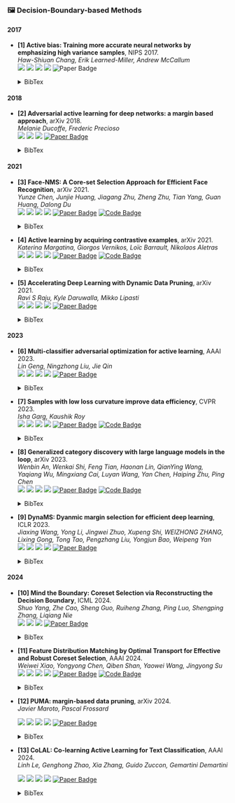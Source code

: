 ### 🖼️ Decision-Boundary-based Methods

#### 2017

- **[1] Active bias: Training more accurate neural networks by emphasizing high variance samples**, NIPS 2017.  
  *Haw-Shiuan Chang, Erik Learned-Miller, Andrew McCallum*   
  ![](https://img.shields.io/badge/Active_bias-blue) ![](https://img.shields.io/badge/Active_Learning-green)  ![](https://img.shields.io/badge/Decision_Boundary-red) ![](https://img.shields.io/badge/Dataset_Pruning-orange)
  <img src="https://img.shields.io/badge/NeurlPS-Paper-%23D2691E" alt="Paper Badge">
  
    <details> <summary>BibTex</summary>
  
    ```bibtex
    @article{chang2017active,
      title={Active bias: Training more accurate neural networks by emphasizing high variance samples},
      author={Chang, Haw-Shiuan and Learned-Miller, Erik and McCallum, Andrew},
      journal={Advances in Neural Information Processing Systems},
      volume={30},
      year={2017}
    }
    ```
  
    </details> 

#### 2018

- **[2] Adversarial active learning for deep networks: a margin based approach**, arXiv 2018.  
  *Melanie Ducoffe, Frederic Precioso*   
  ![](https://img.shields.io/badge/Active_Learning-green)  ![](https://img.shields.io/badge/Decision_Boundary-red) ![](https://img.shields.io/badge/Dataset_Pruning-orange)
  <a href="https://proceedings.neurips.cc/paper_files/paper/2023/file/749252feedd44f7f10d47ec1d674a2f8-Paper-Conference.pdf"><img src="https://img.shields.io/badge/arXiv-Paper-%23D2691E?logo=arXiv" alt="Paper Badge"></a>

    <details> <summary>BibTex</summary>


    ```bibtex
      @article{ducoffe2018adversarial,
        	title={Adversarial active learning for deep networks: a margin based approach},
        	author={Ducoffe, Melanie and Precioso, Frederic},
        	journal={arXiv preprint arXiv:1802.09841},
        	year={2018}
      }
</details> 

#### 2021

- **[3] Face-NMS: A Core-set Selection Approach for Efficient Face Recognition**, arXiv 2021.   
  *Yunze Chen, Junjie Huang, Jiagang Zhu, Zheng Zhu, Tian Yang, Guan Huang, Dalong Du*   
  ![](https://img.shields.io/badge/Face_NMS-blue) ![](https://img.shields.io/badge/Face_Recognition-green)  ![](https://img.shields.io/badge/Decision_Boundary-red) ![](https://img.shields.io/badge/Dataset_Pruning-orange)
  <a href="https://proceedings.neurips.cc/paper_files/paper/2023/file/749252feedd44f7f10d47ec1d674a2f8-Paper-Conference.pdf"><img src="https://img.shields.io/badge/arXiv-Paper-%23D2691E?logo=arXiv" alt="Paper Badge"></a>
  <a href="https://github.com/HuangJunJie2017/Face-NMS"><img src="https://img.shields.io/badge/GitHub-Code-brightgreen?logo=github" alt="Code Badge"></a>

    <details> <summary>BibTex</summary>


    ```bibtex
  @article{chen2021face,
    title={Face-NMS: A Core-set Selection Approach for Efficient Face Recognition},
    author={Chen, Yunze and Huang, Junjie and Zhu, Jiagang and Zhu, Zheng and Yang, Tian and Huang, Guan and Du, Dalong},
    journal={arXiv preprint arXiv:2109.04698},
    year={2021}
  }
    ```

    </details> 

- **[4] Active learning by acquiring contrastive examples**, arXiv 2021.   
  *Katerina Margatina, Giorgos Vernikos, Loïc Barrault, Nikolaos Aletras*   
  ![](https://img.shields.io/badge/CAL-blue) ![](https://img.shields.io/badge/Active_Learning-green)  ![](https://img.shields.io/badge/Decision_Boundary-red) ![](https://img.shields.io/badge/Dataset_Pruning-orange)
  <a href="https://proceedings.neurips.cc/paper_files/paper/2023/file/749252feedd44f7f10d47ec1d674a2f8-Paper-Conference.pdf"><img src="https://img.shields.io/badge/arXiv-Paper-%23D2691E?logo=arXiv" alt="Paper Badge"></a>
  <a href="https://github.com/mourga/contrastive-active-learning"><img src="https://img.shields.io/badge/GitHub-Code-brightgreen?logo=github" alt="Code Badge"></a>

    <details> <summary>BibTex</summary>


    ```bibtex
  @article{margatina2021active,
    title={Active learning by acquiring contrastive examples},
    author={Margatina, Katerina and Vernikos, Giorgos and Barrault, Lo{\"\i}c and Aletras, Nikolaos},
    journal={arXiv preprint arXiv:2109.03764},
    year={2021}
  }
    ```

    </details> 

- **[5] Accelerating Deep Learning with Dynamic Data Pruning**, arXiv 2021.   
  *Ravi S Raju, Kyle Daruwalla, Mikko Lipasti*   
  ![](https://img.shields.io/badge/Sometimes-blue) ![](https://img.shields.io/badge/Image_Classification-green)  ![](https://img.shields.io/badge/Decision_Boundary-red) ![](https://img.shields.io/badge/Dataset_Pruning-orange)
  <a href="https://proceedings.neurips.cc/paper_files/paper/2023/file/749252feedd44f7f10d47ec1d674a2f8-Paper-Conference.pdf"><img src="https://img.shields.io/badge/arXiv-Paper-%23D2691E?logo=arXiv" alt="Paper Badge"></a>

    <details> <summary>BibTex</summary>


    ```bibtex
  @article{raju2021accelerating,
        title={Accelerating Deep Learning with Dynamic Data Pruning}, 
        author={Raju, Ravi S and Daruwalla, Kyle and Lipasti, Mikko},
        journal={arXiv preprint arXiv:2111.12621},
        year={2021}
  }
    ```

    </details> 

#### 2023

- **[6] Multi-classifier adversarial optimization for active learning**, AAAI 2023.  
  *Lin Geng, Ningzhong Liu, Jie Qin*  
  ![](https://img.shields.io/badge/C^3-blue) ![](https://img.shields.io/badge/Active_Learning-green)  ![](https://img.shields.io/badge/Decision_Boundary-red) ![](https://img.shields.io/badge/Dataset_Pruning-orange)
  <a href="https://arxiv.org/pdf/2401.16193"><img src="https://img.shields.io/badge/AAAI-Paper-%23D2691E" alt="Paper Badge"></a>

    <details> <summary>BibTex</summary>


    ```bibtex
  @inproceedings{geng2023multi,
    title={Multi-classifier adversarial optimization for active learning},
    author={Geng, Lin and Liu, Ningzhong and Qin, Jie},
    booktitle={Proceedings of the AAAI Conference on Artificial Intelligence},
    year={2023}
  }
    ```

    </details> 

- **[7] Samples with low loss curvature improve data efficiency**, CVPR 2023.  
  *Isha Garg, Kaushik Roy*  
  ![](https://img.shields.io/badge/SLo_Curves-blue) ![](https://img.shields.io/badge/Image_Classification-green)  ![](https://img.shields.io/badge/Decision_Boundary-red) ![](https://img.shields.io/badge/Dataset_Pruning-orange)
  <a href="https://openaccess.thecvf.com/content_cvpr_2017/poster/739_POSTER.pdf"><img src="https://img.shields.io/badge/CVPR-Paper-%23D2691E" alt="Paper Badge"></a>
  <a href="https://github.com/isha-garg/SLo-Curves"><img src="https://img.shields.io/badge/GitHub-Code-brightgreen?logo=github" alt="Code Badge"></a>

    <details> <summary>BibTex</summary>


    ```bibtex
  @inproceedings{garg2023samples,
    title={Samples with low loss curvature improve data efficiency},
    author={Garg, Isha and Roy, Kaushik},
    booktitle={Proceedings of the IEEE/CVF Conference on Computer Vision and Pattern Recognition},
    year={2023}
  }
    ```

    </details> 

- **[8] Generalized category discovery with large language models in the loop**, arXiv 2023.  
  *Wenbin An, Wenkai Shi, Feng Tian, Haonan Lin, QianYing Wang, Yaqiang Wu, Mingxiang Cai, Luyan Wang, Yan Chen, Haiping Zhu, Ping Chen*  
  ![](https://img.shields.io/badge/LIS-blue) ![](https://img.shields.io/badge/Active_Learning-green)  ![](https://img.shields.io/badge/Decision_Boundary-red) ![](https://img.shields.io/badge/Dataset_Pruning-orange)
  <a href="https://proceedings.neurips.cc/paper_files/paper/2023/file/749252feedd44f7f10d47ec1d674a2f8-Paper-Conference.pdf"><img src="https://img.shields.io/badge/arXiv-Paper-%23D2691E?logo=arXiv" alt="Paper Badge"></a>
  <a href="https://github.com/Lackel/LOOP"><img src="https://img.shields.io/badge/GitHub-Code-brightgreen?logo=github" alt="Code Badge"></a>

    <details> <summary>BibTex</summary>


    ```bibtex
  @article{an2023generalized,
    title={Generalized category discovery with large language models in the loop},
    author={An, Wenbin and Shi, Wenkai and Tian, Feng and Lin, Haonan and Wang, QianYing and Wu, Yaqiang and Cai, Mingxiang and Wang, Luyan and Chen, Yan and Zhu, Haiping and others},
    journal={arXiv preprint arXiv:2312.10897},
    year={2023}
  }
    ```

    </details> 

- **[9] DynaMS: Dyanmic margin selection for efficient deep learning**, ICLR 2023.   
  *Jiaxing Wang, Yong Li, Jingwei Zhuo, Xupeng Shi, WEIZHONG ZHANG, Lixing Gong, Tong Tao, Pengzhang Liu, Yongjun Bao, Weipeng Yan*  
  ![](https://img.shields.io/badge/DynaMS-blue) ![](https://img.shields.io/badge/Image_Classification-green)  ![](https://img.shields.io/badge/Decision_Boundary-red) ![](https://img.shields.io/badge/Dataset_Pruning-orange)
  <a href="https://fanlai.me/assets/papers/coreset-iclr23.pdf"><img src="https://img.shields.io/badge/ICLR-Paper-%23D2691E" alt="Paper Badge"></a>

    <details> <summary>BibTex</summary>


    ```bibtex
  @inproceedings{wang2023dynams,
    title={DynaMS: Dyanmic margin selection for efficient deep learning},
    author={Wang, Jiaxing and Li, Yong and Zhuo, Jingwei and Shi, Xupeng and Zhang, Weizhong and Gong, Lixing and Tao, Tong and Liu, Pengzhang and Bao, Yongjun and Yan, Weipeng},
    booktitle={The Eleventh International Conference on Learning Representations},
    year={2023}
  }
    ```

    </details> 

#### 2024

- **[10] Mind the Boundary: Coreset Selection via Reconstructing the Decision Boundary**, ICML 2024.    
  *Shuo Yang, Zhe Cao, Sheng Guo, Ruiheng Zhang, Ping Luo, Shengping Zhang, Liqiang Nie*  
  ![](https://img.shields.io/badge/Image_Classification-green)  ![](https://img.shields.io/badge/Decision_Boundary-red) ![](https://img.shields.io/badge/Dataset_Pruning-orange)
  <a href="https://fanlai.me/assets/papers/coreset-iclr23.pdf"><img src="https://img.shields.io/badge/ICML-Paper-%23D2691E" alt="Paper Badge"></a>

    <details> <summary>BibTex</summary>


    ```bibtex
  @inproceedings{yang2024mind,
    title={Mind the Boundary: Coreset Selection via Reconstructing the Decision Boundary},
    author={Yang, Shuo and Cao, Zhe and Guo, Sheng and Zhang, Ruiheng and Luo, Ping and Zhang, Shengping and Nie, Liqiang},
    booktitle={Forty-first International Conference on Machine Learning},
    year={2024}
  }
    ```

    </details> 

- **[11] Feature Distribution Matching by Optimal Transport for Effective and Robust Coreset Selection**, AAAI 2024.   
  *Weiwei Xiao, Yongyong Chen, Qiben Shan, Yaowei Wang, Jingyong Su*  
  ![](https://img.shields.io/badge/FDMat-blue) ![](https://img.shields.io/badge/Image_Classification-green)  ![](https://img.shields.io/badge/Decision_Boundary-red) ![](https://img.shields.io/badge/Dataset_Pruning-orange)
  <a href="https://arxiv.org/pdf/2401.16193"><img src="https://img.shields.io/badge/AAAI-Paper-%23D2691E" alt="Paper Badge"></a>
  <a href="https://github.com/successhaha/FDMat"><img src="https://img.shields.io/badge/GitHub-Code-brightgreen?logo=github" alt="Code Badge"></a>

    <details> <summary>BibTex</summary>


    ```bibtex
  @inproceedings{xiao2024feature,
    title={Feature Distribution Matching by Optimal Transport for Effective and Robust Coreset Selection},
    author={Xiao, Weiwei and Chen, Yongyong and Shan, Qiben and Wang, Yaowei and Su, Jingyong},
    booktitle={Proceedings of the AAAI Conference on Artificial Intelligence},
    year={2024}
  }
    ```

    </details> 

- **[12] PUMA: margin-based data pruning**, arXiv 2024.  
  *Javier Maroto, Pascal Frossard*

  ![](https://img.shields.io/badge/PUMA-blue) ![](https://img.shields.io/badge/Image_Classification-green)  ![](https://img.shields.io/badge/Decision_Boundary-red) ![](https://img.shields.io/badge/Dataset_Pruning-orange)
  <a href="https://proceedings.neurips.cc/paper_files/paper/2023/file/749252feedd44f7f10d47ec1d674a2f8-Paper-Conference.pdf"><img src="https://img.shields.io/badge/arXiv-Paper-%23D2691E?logo=arXiv" alt="Paper Badge"></a>

   <details> <summary>BibTex</summary>

  ```
  @article{maroto2024puma,
    title={PUMA: margin-based data pruning},
    author={Maroto, Javier and Frossard, Pascal},
    journal={arXiv preprint arXiv:2405.06298},
    year={2024}
  }
  ```

    </details> 


- **[13] CoLAL: Co-learning Active Learning for Text Classification**, AAAI 2024.  
  *Linh Le, Genghong Zhao, Xia Zhang, Guido Zuccon, Gemartini Demartini*

  ![](https://img.shields.io/badge/CoLAL-blue) ![](https://img.shields.io/badge/Active_Learning-green)  ![](https://img.shields.io/badge/Decision_Boundary-red) ![](https://img.shields.io/badge/Dataset_Pruning-orange)
  <a href="https://arxiv.org/pdf/2401.16193"><img src="https://img.shields.io/badge/AAAI-Paper-%23D2691E" alt="Paper Badge"></a>

   <details> <summary>BibTex</summary>

  ```
  @inproceedings{le2024colal,
    title={CoLAL: Co-learning Active Learning for Text Classification},
    author={Le, Linh and Zhao, Genghong and Zhang, Xia and Zuccon, Guido and Demartini, Gianluca},
    booktitle={Proceedings of the AAAI Conference on Artificial Intelligence},
    year={2024}
  }
  ```

    </details> 

